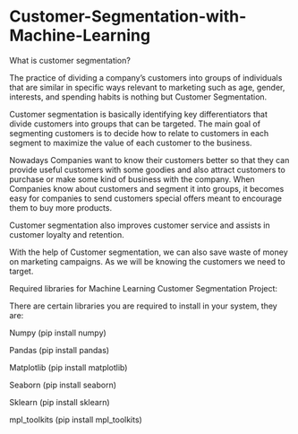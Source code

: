 # Customer-Segmentation-with-Machine-Learning
What is customer segmentation?

The practice of dividing a company’s customers into groups of individuals that are similar in specific ways relevant to marketing such as age, gender, interests, and spending habits is nothing but Customer Segmentation.

Customer segmentation is basically identifying key differentiators that divide customers into groups that can be targeted. The main goal of segmenting customers is to decide how to relate to customers in each segment to maximize the value of each customer to the business.

Nowadays Companies want to know their customers better so that they can provide useful customers with some goodies and also attract customers to purchase or make some kind of business with the company. When Companies know about customers and segment it into groups, it becomes easy for companies to send customers special offers meant to encourage them to buy more products.

Customer segmentation also improves customer service and assists in customer loyalty and retention.

With the help of Customer segmentation, we can also save waste of money on marketing campaigns. As we will be knowing the customers we need to target.

Required libraries for Machine Learning Customer Segmentation Project:

There are certain libraries you are required to install in your system, they are:

Numpy (pip install numpy)

Pandas (pip install pandas)

Matplotlib (pip install matplotlib)

Seaborn (pip install seaborn)

Sklearn (pip install sklearn)

mpl_toolkits (pip install mpl_toolkits)
